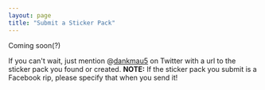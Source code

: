 ```yaml
---
layout: page
title: "Submit a Sticker Pack"
---
```


Coming soon(?)

If you can't wait, just mention @<a href="https://twitter.com/dankmau5">dankmau5</a> on Twitter with a url to the sticker pack you found or created. <b>NOTE:</b> If the sticker pack you submit is a Facebook rip, please specify that when you send it!
